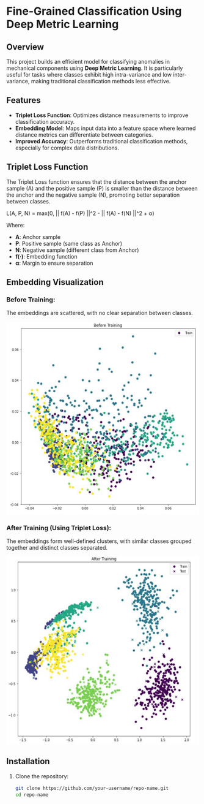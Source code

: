 # Fine-Grained Classification Using Deep Metric Learning

## Overview
This project builds an efficient model for classifying anomalies in mechanical components using **Deep Metric Learning**. It is particularly useful for tasks where classes exhibit high intra-variance and low inter-variance, making traditional classification methods less effective.

## Features
- **Triplet Loss Function**: Optimizes distance measurements to improve classification accuracy.
- **Embedding Model**: Maps input data into a feature space where learned distance metrics can differentiate between categories.
- **Improved Accuracy**: Outperforms traditional classification methods, especially for complex data distributions.

## Triplet Loss Function

The Triplet Loss function ensures that the distance between the anchor sample (A) and the positive sample (P) is smaller than the distance between the anchor and the negative sample (N), promoting better separation between classes.

L(A, P, N) = max(0, || f(A) - f(P) ||^2 - || f(A) - f(N) ||^2 + α)

Where:
- **A**: Anchor sample
- **P**: Positive sample (same class as Anchor)
- **N**: Negative sample (different class from Anchor)
- **f(·)**: Embedding function
- **α**: Margin to ensure separation

## Embedding Visualization

### Before Training:
The embeddings are scattered, with no clear separation between classes.

![Embedding Before Training](./Before_training.png)

### After Training (Using Triplet Loss):
The embeddings form well-defined clusters, with similar classes grouped together and distinct classes separated.

![Embedding After Training](After_training.PNG)

## Installation
1. Clone the repository:
   ```bash
   git clone https://github.com/your-username/repo-name.git
   cd repo-name

